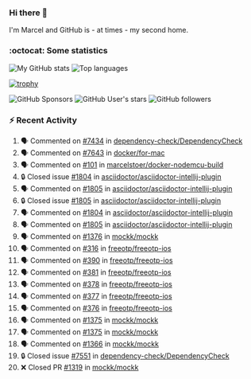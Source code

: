 ### Hi there 👋

I'm Marcel and GitHub is - at times - my second home.

<!--
**marcelstoer/marcelstoer** is a ✨ _special_ ✨ repository because its `README.md` (this file) appears on your GitHub profile.

Here are some ideas to get you started:

- 🔭 I’m currently working on ...
- 🌱 I’m currently learning ...
- 👯 I’m looking to collaborate on ...
- 🤔 I’m looking for help with ...
- 💬 Ask me about ...
- 📫 How to reach me: ...
- 😄 Pronouns: ...
- ⚡ Fun fact: ...
-->

### :octocat: Some statistics

<!-- https://github.com/anuraghazra/github-readme-stats -->

![My GitHub stats](https://github-readme-stats.vercel.app/api?username=marcelstoer&count_private=true&show_icons=true&hide_title=true)
![Top languages](https://github-readme-stats.vercel.app/api/top-langs/?username=marcelstoer&layout=compact&count_private=true&show_icons=true&hide_title=true&langs_count=10)

[![trophy](https://github-profile-trophy.vercel.app/?username=marcelstoer)](https://github.com/marcelstoer)

![GitHub Sponsors](https://img.shields.io/github/sponsors/marcelstoer?style=social)
![GitHub User's stars](https://img.shields.io/github/stars/marcelstoer?style=social)
![GitHub followers](https://img.shields.io/github/followers/marcelstoer?style=social)

### :zap: Recent Activity

<!--START_SECTION:activity-->
1. 🗣 Commented on [#7434](https://github.com/dependency-check/DependencyCheck/issues/7434#issuecomment-2817263394) in [dependency-check/DependencyCheck](https://github.com/dependency-check/DependencyCheck)
2. 🗣 Commented on [#7643](https://github.com/docker/for-mac/issues/7643#issuecomment-2814936032) in [docker/for-mac](https://github.com/docker/for-mac)
3. 🗣 Commented on [#101](https://github.com/marcelstoer/docker-nodemcu-build/issues/101#issuecomment-2804279889) in [marcelstoer/docker-nodemcu-build](https://github.com/marcelstoer/docker-nodemcu-build)
4. 🔒 Closed issue [#1804](https://github.com/asciidoctor/asciidoctor-intellij-plugin/issues/1804) in [asciidoctor/asciidoctor-intellij-plugin](https://github.com/asciidoctor/asciidoctor-intellij-plugin)
5. 🗣 Commented on [#1805](https://github.com/asciidoctor/asciidoctor-intellij-plugin/issues/1805#issuecomment-2798950782) in [asciidoctor/asciidoctor-intellij-plugin](https://github.com/asciidoctor/asciidoctor-intellij-plugin)
6. 🔒 Closed issue [#1805](https://github.com/asciidoctor/asciidoctor-intellij-plugin/issues/1805) in [asciidoctor/asciidoctor-intellij-plugin](https://github.com/asciidoctor/asciidoctor-intellij-plugin)
7. 🗣 Commented on [#1804](https://github.com/asciidoctor/asciidoctor-intellij-plugin/issues/1804#issuecomment-2798883849) in [asciidoctor/asciidoctor-intellij-plugin](https://github.com/asciidoctor/asciidoctor-intellij-plugin)
8. 🗣 Commented on [#1805](https://github.com/asciidoctor/asciidoctor-intellij-plugin/issues/1805#issuecomment-2798880727) in [asciidoctor/asciidoctor-intellij-plugin](https://github.com/asciidoctor/asciidoctor-intellij-plugin)
9. 🗣 Commented on [#1376](https://github.com/mockk/mockk/pull/1376#issuecomment-2797644459) in [mockk/mockk](https://github.com/mockk/mockk)
10. 🗣 Commented on [#316](https://github.com/freeotp/freeotp-ios/pull/316#issuecomment-2796160997) in [freeotp/freeotp-ios](https://github.com/freeotp/freeotp-ios)
11. 🗣 Commented on [#390](https://github.com/freeotp/freeotp-ios/issues/390#issuecomment-2796147840) in [freeotp/freeotp-ios](https://github.com/freeotp/freeotp-ios)
12. 🗣 Commented on [#381](https://github.com/freeotp/freeotp-ios/issues/381#issuecomment-2796145638) in [freeotp/freeotp-ios](https://github.com/freeotp/freeotp-ios)
13. 🗣 Commented on [#378](https://github.com/freeotp/freeotp-ios/issues/378#issuecomment-2796145416) in [freeotp/freeotp-ios](https://github.com/freeotp/freeotp-ios)
14. 🗣 Commented on [#377](https://github.com/freeotp/freeotp-ios/issues/377#issuecomment-2796145252) in [freeotp/freeotp-ios](https://github.com/freeotp/freeotp-ios)
15. 🗣 Commented on [#376](https://github.com/freeotp/freeotp-ios/issues/376#issuecomment-2796144546) in [freeotp/freeotp-ios](https://github.com/freeotp/freeotp-ios)
16. 🗣 Commented on [#1375](https://github.com/mockk/mockk/issues/1375#issuecomment-2792499361) in [mockk/mockk](https://github.com/mockk/mockk)
17. 🗣 Commented on [#1375](https://github.com/mockk/mockk/issues/1375#issuecomment-2792298151) in [mockk/mockk](https://github.com/mockk/mockk)
18. 🗣 Commented on [#1366](https://github.com/mockk/mockk/pull/1366#issuecomment-2785846797) in [mockk/mockk](https://github.com/mockk/mockk)
19. 🔒 Closed issue [#7551](https://github.com/dependency-check/DependencyCheck/issues/7551) in [dependency-check/DependencyCheck](https://github.com/dependency-check/DependencyCheck)
20. ❌ Closed PR [#1319](https://github.com/mockk/mockk/pull/1319) in [mockk/mockk](https://github.com/mockk/mockk)
<!--END_SECTION:activity-->

